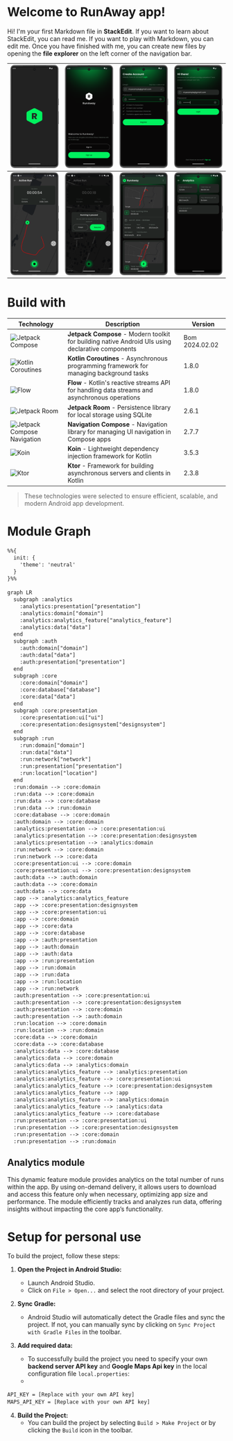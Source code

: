 # Welcome to RunAway app!

Hi! I'm your first Markdown file in **StackEdit**. If you want to learn about StackEdit, 
you can read me. If you want to play with Markdown, you can edit me. 
Once you have finished with me, you can create new files by opening the **file explorer** 
on the left corner of the navigation bar.

| ![screenshot1](screenshots/Screenshot_1.png) | ![screenshot2](screenshots/Screenshot_2.png) | ![screenshot3](screenshots/Screenshot_3.png) | ![screenshot4](screenshots/Screenshot_4.png) |
|----------------------------------------------|----------------------------------------------|----------------------------------------------|----------------------------------------------|
| ![screenshot6](screenshots/Screenshot_6.png) | ![screenshot7](screenshots/Screenshot_7.png) | ![screenshot8](screenshots/Screenshot_8.png) | ![screenshot9](screenshots/Screenshot_9.png) | 

# Build with

| Technology                                                                                     | Description                                                                                       | Version |
|------------------------------------------------------------------------------------------------|---------------------------------------------------------------------------------------------------|---------|
| ![Jetpack Compose](https://img.shields.io/badge/Jetpack%20Compose-4285F4?style=for-the-badge&logo=android&logoColor=white) | **Jetpack Compose** - Modern toolkit for building native Android UIs using declarative components | Bom 2024.02.02  |
| ![Kotlin Coroutines](https://img.shields.io/badge/Kotlin%20Coroutines-7F52FF?style=for-the-badge&logo=kotlin&logoColor=white) | **Kotlin Coroutines** - Asynchronous programming framework for managing background tasks          | 1.8.0   |
| ![Flow](https://img.shields.io/badge/Kotlin%20Flow-7F52FF?style=for-the-badge&logo=kotlin&logoColor=white) | **Flow** - Kotlin's reactive streams API for handling data streams and asynchronous operations    | 1.8.0   |
| ![Jetpack Room](https://img.shields.io/badge/Jetpack%20Room-4285F4?style=for-the-badge&logo=android&logoColor=white) | **Jetpack Room** - Persistence library for local storage using SQLite                             | 2.6.1   |
| ![Jetpack Compose Navigation](https://img.shields.io/badge/Jetpack%20Compose%20Navigation-4285F4?style=for-the-badge&logo=android&logoColor=white) | **Navigation Compose** - Navigation library for managing UI navigation in Compose apps            | 2.7.7   |
| ![Koin](https://img.shields.io/badge/Koin-FFD700?style=for-the-badge&logo=kotlin&logoColor=white) | **Koin** - Lightweight dependency injection framework for Kotlin                                  | 3.5.3   |
| ![Ktor](https://img.shields.io/badge/Ktor-0095D5?style=for-the-badge&logo=ktor&logoColor=white) | **Ktor** - Framework for building asynchronous servers and clients in Kotlin                      | 2.3.8   |

> These technologies were selected to ensure efficient, scalable, and modern Android app development.

# Module Graph
```mermaid
%%{
  init: {
    'theme': 'neutral'
  }
}%%

graph LR
  subgraph :analytics
    :analytics:presentation["presentation"]
    :analytics:domain["domain"]
    :analytics:analytics_feature["analytics_feature"]
    :analytics:data["data"]
  end
  subgraph :auth
    :auth:domain["domain"]
    :auth:data["data"]
    :auth:presentation["presentation"]
  end
  subgraph :core
    :core:domain["domain"]
    :core:database["database"]
    :core:data["data"]
  end
  subgraph :core:presentation
    :core:presentation:ui["ui"]
    :core:presentation:designsystem["designsystem"]
  end
  subgraph :run
    :run:domain["domain"]
    :run:data["data"]
    :run:network["network"]
    :run:presentation["presentation"]
    :run:location["location"]
  end
  :run:domain --> :core:domain
  :run:data --> :core:domain
  :run:data --> :core:database
  :run:data --> :run:domain
  :core:database --> :core:domain
  :auth:domain --> :core:domain
  :analytics:presentation --> :core:presentation:ui
  :analytics:presentation --> :core:presentation:designsystem
  :analytics:presentation --> :analytics:domain
  :run:network --> :core:domain
  :run:network --> :core:data
  :core:presentation:ui --> :core:domain
  :core:presentation:ui --> :core:presentation:designsystem
  :auth:data --> :auth:domain
  :auth:data --> :core:domain
  :auth:data --> :core:data
  :app --> :analytics:analytics_feature
  :app --> :core:presentation:designsystem
  :app --> :core:presentation:ui
  :app --> :core:domain
  :app --> :core:data
  :app --> :core:database
  :app --> :auth:presentation
  :app --> :auth:domain
  :app --> :auth:data
  :app --> :run:presentation
  :app --> :run:domain
  :app --> :run:data
  :app --> :run:location
  :app --> :run:network
  :auth:presentation --> :core:presentation:ui
  :auth:presentation --> :core:presentation:designsystem
  :auth:presentation --> :core:domain
  :auth:presentation --> :auth:domain
  :run:location --> :core:domain
  :run:location --> :run:domain
  :core:data --> :core:domain
  :core:data --> :core:database
  :analytics:data --> :core:database
  :analytics:data --> :core:domain
  :analytics:data --> :analytics:domain
  :analytics:analytics_feature --> :analytics:presentation
  :analytics:analytics_feature --> :core:presentation:ui
  :analytics:analytics_feature --> :core:presentation:designsystem
  :analytics:analytics_feature --> :app
  :analytics:analytics_feature --> :analytics:domain
  :analytics:analytics_feature --> :analytics:data
  :analytics:analytics_feature --> :core:database
  :run:presentation --> :core:presentation:ui
  :run:presentation --> :core:presentation:designsystem
  :run:presentation --> :core:domain
  :run:presentation --> :run:domain
```

## Analytics module

This dynamic feature module provides analytics on the total number of runs within the app. 
By using on-demand delivery, it allows users to download and access this feature only when necessary, 
optimizing app size and performance. The module efficiently tracks and analyzes run data, 
offering insights without impacting the core app’s functionality.

# Setup for personal use

To build the project, follow these steps:

1. **Open the Project in Android Studio:**
    - Launch Android Studio.
    - Click on `File > Open...` and select the root directory of your project.

2. **Sync Gradle:**
    - Android Studio will automatically detect the Gradle files and sync the project. If not, you
      can manually sync by clicking on `Sync Project with Gradle Files` in the toolbar.

3. **Add required data:**
    - To successfully build the project you need to specify your own **backend server API key** 
      and **Google Maps Api key** in the local configuration file `local.properties`:
    - 
```bash
API_KEY = [Replace with your own API key]
MAPS_API_KEY = [Replace with your own API key]
```

4. **Build the Project:**
    - You can build the project by selecting `Build > Make Project` or by clicking the `Build` icon
      in the toolbar.


